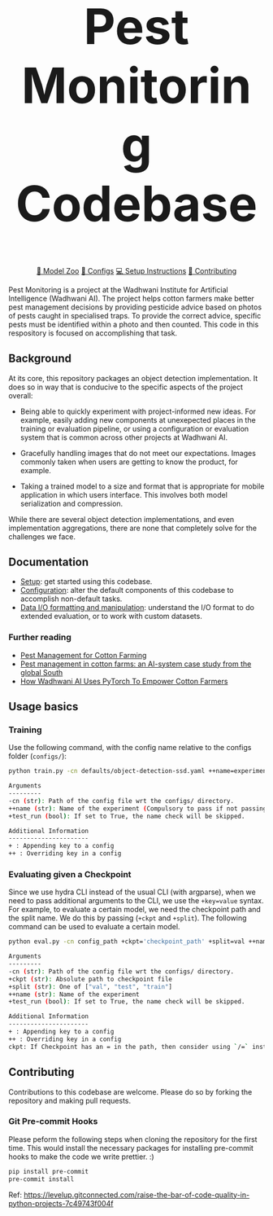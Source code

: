 <div align="center">


<h1 style="font-size:10vw"> Pest Monitoring Codebase</h1>

[🚀 Model Zoo](model_zoo.md)
[📗 Configs](configs/)
[💻 Setup Instructions](setup)
[🤚 Contributing](CONTRIBUTING.md)

</div>

Pest Monitoring is a project at the Wadhwani Institute for Artificial
Intelligence (Wadhwani AI). The project helps cotton farmers make
better pest management decisions by providing pesticide advice based
on photos of pests caught in specialised traps. To provide the correct
advice, specific pests must be identified within a photo and then
counted.  This code in this respository is focused on accomplishing
that task.

## Background

At its core, this repository packages an object detection
implementation. It does so in way that is conducive to the specific
aspects of the project overall:

* Being able to quickly experiment with project-informed new
  ideas. For example, easily adding new components at unexepected
  places in the training or evaluation pipeline, or using a
  configuration or evaluation system that is common across other
  projects at Wadhwani AI.

* Gracefully handling images that do not meet our expectations. Images
  commonly taken when users are getting to know the product, for
  example.

* Taking a trained model to a size and format that is appropriate for
  mobile application in which users interface. This involves both
  model serialization and compression.

While there are several object detection implementations, and even
implementation aggregations, there are none that completely solve for
the challenges we face.

## Documentation

* [Setup](./setup): get started using this codebase.
* [Configuration](./configs): alter the default components of this
  codebase to accomplish non-default tasks.
* [Data I/O formatting and manipulation](./sample-data): understand
  the I/O format to do extended evaluation, or to work with custom
  datasets.

### Further reading

* [Pest Management for Cotton Farming](https://www.wadhwaniai.org/programs/pest-management/)
* [Pest management in cotton farms: an AI-system case study from the
  global South](https://dx.doi.org/10.1145/3394486.3403363)
* [How Wadhwani AI Uses PyTorch To Empower Cotton Farmers](https://medium.com/pytorch/how-wadhwani-ai-uses-pytorch-to-empower-cotton-farmers-14397f4c9f2b)

## Usage basics

### Training

Use the following command, with the config name relative to the configs folder (`configs/`):

```bash
python train.py -cn defaults/object-detection-ssd.yaml ++name=experiment_name

Arguments
---------
-cn (str): Path of the config file wrt the configs/ directory.
++name (str): Name of the experiment (Compulsory to pass if not passing test_run=True)
+test_run (bool): If set to True, the name check will be skipped.

Additional Information
----------------------
+ : Appending key to a config
++ : Overriding key in a config
```

### Evaluating given a Checkpoint

Since we use hydra CLI instead of the usual CLI (with argparse), when we need to pass additional arguments to the CLI, we use the `+key=value` syntax. For example, to evaluate a certain model, we need the checkpoint path and the split name. We do this by passing (`+ckpt` and `+split`). The following command can be used to evaluate a certain model.

```bash
python eval.py -cn config_path +ckpt='checkpoint_path' +split=val ++name=experiment_name

Arguments
---------
-cn (str): Path of the config file wrt the configs/ directory.
+ckpt (str): Absolute path to checkpoint file
+split (str): One of ["val", "test", "train"]
++name (str): Name of the experiment
+test_run (bool): If set to True, the name check will be skipped.

Additional Information
----------------------
+ : Appending key to a config
++ : Overriding key in a config
ckpt: If Checkpoint has an = in the path, then consider using `/=` instead of the `=` OR wrap it like '+ckpt="checkpoint_path"'
```

## Contributing

Contributions to this codebase are welcome. Please do so by forking
the repository and making pull requests.

### Git Pre-commit Hooks

Please peform the following steps when cloning the repository for the first time. This would install the necessary packages for installing pre-commit hooks to make the code we write prettier. :)

```bash
pip install pre-commit
pre-commit install
```
Ref: https://levelup.gitconnected.com/raise-the-bar-of-code-quality-in-python-projects-7c49743f004f
